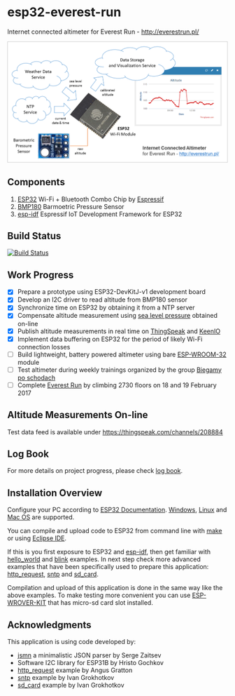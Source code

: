 # esp32-everest-run

Internet connected altimeter for Everest Run - http://everestrun.pl/

![alt text](pictures/internet-connected-altimeter.png "Internet connected altimeter")

## Components

1. [ESP32](https://espressif.com/en/products/hardware/esp32/overview) Wi-Fi + Bluetooth Combo Chip by [Espressif](https://espressif.com/)
2. [BMP180]( https://www.bosch-sensortec.com/bst/products/all_products/bmp180) Barmoetric Pressure Sensor
3. [esp-idf](https://github.com/espressif/esp-idf) Espressif IoT Development Framework for ESP32

## Build Status

[![Build Status](https://travis-ci.org/krzychb/esp32-everest-run.svg?branch=master)](https://travis-ci.org/krzychb/esp32-everest-run)

## Work Progress

- [x] Prepare a prototype using ESP32-DevKitJ-v1 development board
- [x] Develop an I2C driver to read altitude from BMP180 sensor
- [x] Synchronize time on ESP32 by obtaining it from a NTP server
- [x] Compensate altitude measurement using [sea level pressure](https://en.wikipedia.org/wiki/Atmospheric_pressure#Mean_sea_level_pressure) obtained on-line
- [x] Publish altitude measurements in real time on [ThingSpeak](https://thingspeak.com/channels/208884) and [KeenIO](https://keen.io)
- [x] Implement data buffering on ESP32 for the period of likely Wi-Fi connection losses
- [ ] Build lightweight, battery powered altimeter using bare [ESP-WROOM-32](https://espressif.com/en/products/hardware/esp-wroom-32/overview) module
- [ ] Test altimeter during weekly trainings organized by the group [Biegamy po schodach](https://www.facebook.com/groups/biegamyposchodach/)
- [ ] Complete [Everest Run](http://everestrun.pl/) by climbing 2730 floors on 18 and 19 February 2017

## Altitude Measurements On-line

Test data feed is available under https://thingspeak.com/channels/208884

## Log Book

For more details on project progress, please check [log book](log-book.md).

## Installation Overview

Configure your PC according to [ESP32 Documentation](http://esp-idf.readthedocs.io/en/latest/?badge=latest). [Windows](http://esp-idf.readthedocs.io/en/latest/windows-setup.html), [Linux](http://esp-idf.readthedocs.io/en/latest/linux-setup.html) and [Mac OS](http://esp-idf.readthedocs.io/en/latest/macos-setup.html) are supported.

You can compile and upload code to ESP32 from command line with [make](http://esp-idf.readthedocs.io/en/latest/make-project.html) or using [Eclipse IDE](http://esp-idf.readthedocs.io/en/latest/eclipse-setup.html).

If this is you first exposure to ESP32 and [esp-idf](https://github.com/espressif/esp-idf), then get familiar with [hello_world](https://github.com/espressif/esp-idf/tree/master/examples/get-started/hello_world) and [blink](https://github.com/espressif/esp-idf/tree/master/examples/get-started/blink) examples. In next step check more advanced examples that have been specifically used to prepare this application: [http_request](https://github.com/espressif/esp-idf/tree/master/examples/protocols/http_request), [sntp](https://github.com/espressif/esp-idf/tree/master/examples/protocols/sntp) and [sd_card](https://github.com/espressif/esp-idf/tree/master/examples/storage/sd_card).

Compilation and upload of this application is done in the same way like the above examples. To make testing more convenient you can use [ESP-WROVER-KIT](https://espressif.com/en/products/hardware/esp-wrover-kit/overview) that has micro-sd card slot installed.

## Acknowledgments

This application is using code developed by:
* [jsmn](https://github.com/zserge/jsmn) a minimalistic JSON parser by Serge Zaitsev
* Software I2C library for ESP31B by Hristo Gochkov
* [http_request](https://github.com/espressif/esp-idf/tree/master/examples/protocols/http_request) example by Angus Gratton
* [sntp](https://github.com/espressif/esp-idf/tree/master/examples/protocols/sntp) example by Ivan Grokhotkov
* [sd_card](https://github.com/espressif/esp-idf/tree/master/examples/storage/sd_card) example by Ivan Grokhotkov

